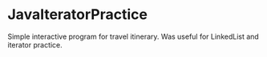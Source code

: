 # JavaIteratorPractice
Simple interactive program for travel itinerary.
Was useful for LinkedList and iterator practice.
